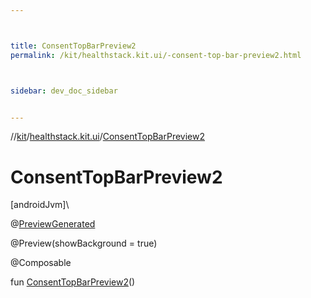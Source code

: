```yaml
---



title: ConsentTopBarPreview2
permalink: /kit/healthstack.kit.ui/-consent-top-bar-preview2.html



sidebar: dev_doc_sidebar


---
```




//[kit](/kit.html)/[healthstack.kit.ui](index.html)/[ConsentTopBarPreview2](-consent-top-bar-preview2.html)



# ConsentTopBarPreview2



[androidJvm]\




@[PreviewGenerated](../healthstack.kit.annotation/-preview-generated/index.html)



@Preview(showBackground = true)



@Composable



fun [ConsentTopBarPreview2](-consent-top-bar-preview2.html)()







